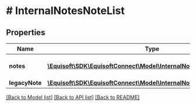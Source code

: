 # # InternalNotesNoteList

## Properties

Name | Type | Description | Notes
------------ | ------------- | ------------- | -------------
**notes** | [**\Equisoft\SDK\EquisoftConnect\Model\InternalNotesNote[]**](InternalNotesNote.md) | List of internal notes. |
**legacyNote** | [**\Equisoft\SDK\EquisoftConnect\Model\InternalNotesNoteListLegacyNote**](InternalNotesNoteListLegacyNote.md) |  | [optional]

[[Back to Model list]](../../README.md#models) [[Back to API list]](../../README.md#endpoints) [[Back to README]](../../README.md)
